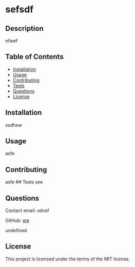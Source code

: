 # sefsdf

  ## Description
  efwef  
  ## Table of Contents
  * [Installation](#installation)
  * [Usage](#usage)
  * [Contributing](#contributing)
  * [Tests](#tests)
  * [Questions](#questions)
  * [License](#license)
  ## Installation
  ssdfww 
  ## Usage
  asfe
  ## Contributing
  asfe
    ## Tests
  see
  ## Questions
  Contact email: sdcef

  GitHub: [sre](https://github.com/sre)

  undefined
  ## License
  
  This project is licensed under the terms of the MIT license.
